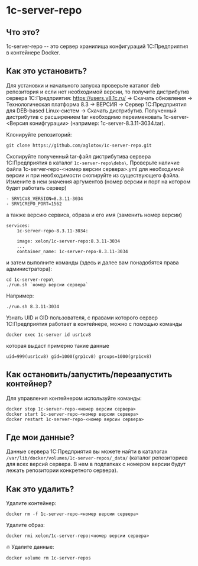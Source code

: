 # 1c-server-repo

## Что это?

1c-server-repo -- это сервер хранилища конфигураций 1С:Предприятия в контейнере Docker.

## Как это установить?

Для установки и начального запуска проверьте каталог deb репозитория и если нет необходимой версии, то получите дистрибутив сервера 1С:Предприятия: https://users.v8.1c.ru/ -> Скачать обновления -> Технологическая платформа 8.3 -> ВЕРСИЯ -> Cервер 1С:Предприятия для DEB-based Linux-систем -> Скачать дистрибутив. Полученный дистрибутив с расширением tar необходимо переименовать 1c-server-<Версия конифгурации> (например: 1c-server-8.3.11-3034.tar).

Клонируйте репозиторий:

    git clone https://github.com/aglotov/1c-server-repo.git

Скопируйте полученный tar-файл дистрибутива сервера 1С:Предприятия в каталог `1c-server-repo\debs\`. Проверьте наличие файла 1c-server-repo-<номер версии сервера>.yml для необходимой версии и при необходимости скопируйте из существующего файла. Измените в нем значения аргументов (номер версии и порт на котором будет работать сервер)

    - SRV1CV8_VERSION=8.3.11-3034
    - SRV1CREPO_PORT=1562

а также версию сервиса, образа и его имя (заменить номер версии)

    services:
        1c-server-repo-8.3.11-3034:

        image: xelon/1c-server-repo:8.3.11-3034
        ...
        container_name: 1c-server-repo-8.3.11-3034
    
и затем выполните команды (здесь и далее вам понадобятся права администратора):

    cd 1c-server-repo\
    ./run.sh `номер версии сервера`
    
Например:

    ./run.sh 8.3.11-3034

Узнать UID и GID пользователя, с правами которого сервер 1С:Предприятия работает в контейнере, можно с помощью команды

    docker exec 1c-server id usr1cv8

которая выдаст примерно такие данные

    uid=999(usr1cv8) gid=1000(grp1cv8) groups=1000(grp1cv8)

## Как остановить/запустить/перезапустить контейнер?

Для управления контейнером используйте команды:

    docker stop 1c-server-repo-<номер версии сервера>
    docker start 1c-server-repo-<номер версии сервера>
    docker restart 1c-server-repo-<номер версии сервера>

## Где мои данные?

Данные сервера 1С:Предприятия вы можете найти в каталогах `/var/lib/docker/volumes/1c-server-repos/_data/` (каталог репозиториев для всех версий сервера. В нем в подпапках с номером версии будут лежать репозитории конкретного сервера).

## Как это удалить?

Удалите контейнер:

    docker rm -f 1c-server-repo-<номер версии сервера>

Удалите образ:

    docker rmi xelon/1c-server-repo:<номер версии сервера>

:fire: Удалите данные:

    docker volume rm 1c-server-repos
